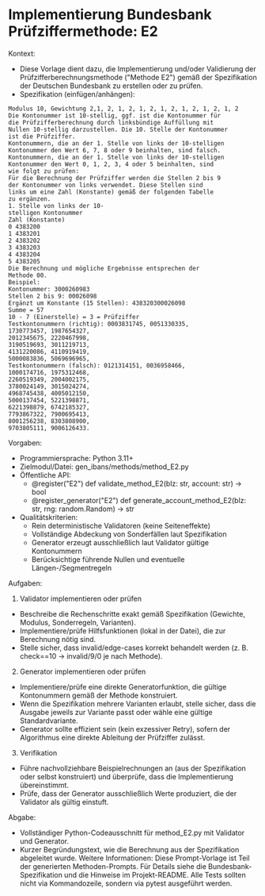 # Implementierung Bundesbank Prüfziffermethode: E2

Kontext:
- Diese Vorlage dient dazu, die Implementierung und/oder Validierung der Prüfzifferberechnungsmethode ("Methode E2") gemäß der Spezifikation der Deutschen Bundesbank zu erstellen oder zu prüfen.
- Spezifikation (einfügen/anhängen):

```Text
Modulus 10, Gewichtung 2,1, 2, 1, 2, 1, 2, 1, 2, 1, 2, 1, 2, 1, 2
Die Kontonummer ist 10-stellig, ggf. ist die Kontonummer für
die Prüfzifferberechnung durch linksbündige Auffüllung mit
Nullen 10-stellig darzustellen. Die 10. Stelle der Kontonummer
ist die Prüfziffer.
Kontonummern, die an der 1. Stelle von links der 10-stelligen
Kontonummer den Wert 6, 7, 8 oder 9 beinhalten, sind falsch.
Kontonummern, die an der 1. Stelle von links der 10-stelligen
Kontonummer den Wert 0, 1, 2, 3, 4 oder 5 beinhalten, sind
wie folgt zu prüfen:
Für die Berechnung der Prüfziffer werden die Stellen 2 bis 9
der Kontonummer von links verwendet. Diese Stellen sind
links um eine Zahl (Konstante) gemäß der folgenden Tabelle
zu ergänzen.
1. Stelle von links der 10-
stelligen Kontonummer
Zahl (Konstante)
0 4383200
1 4383201
2 4383202
3 4383203
4 4383204
5 4383205
Die Berechnung und mögliche Ergebnisse entsprechen der
Methode 00.
Beispiel:
Kontonummer: 3000260983
Stellen 2 bis 9: 00026098
Ergänzt um Konstante (15 Stellen): 438320300026098
Summe = 57
10 - 7 (Einerstelle) = 3 = Prüfziffer
Testkontonummern (richtig): 0003831745, 0051330335,
1730773457, 1987654327,
2012345675, 2220467998,
3190519693, 3011219713,
4131220086, 4110919419,
5000083836, 5069696965,
Testkontonummern (falsch): 0121314151, 0036958466,
1000174716, 1975312468,
2260519349, 2004002175,
3780024149, 3015024274,
4968745438, 4005012150,
5000137454, 5221398871,
6221398879, 6742185327,
7793867322, 7900695413,
8001256238, 8303808900,
9703805111, 9006126433.
```

Vorgaben:
- Programmiersprache: Python 3.11+
- Zielmodul/Datei: gen_ibans/methods/method_E2.py
- Öffentliche API:
  - @register("E2") def validate_method_E2(blz: str, account: str) -> bool
  - @register_generator("E2") def generate_account_method_E2(blz: str, rng: random.Random) -> str
- Qualitätskriterien:
  - Rein deterministische Validatoren (keine Seiteneffekte)
  - Vollständige Abdeckung von Sonderfällen laut Spezifikation
  - Generator erzeugt ausschließlich laut Validator gültige Kontonummern
  - Berücksichtige führende Nullen und eventuelle Längen-/Segmentregeln

Aufgaben:
1) Validator implementieren oder prüfen
- Beschreibe die Rechenschritte exakt gemäß Spezifikation (Gewichte, Modulus, Sonderregeln, Varianten).
- Implementiere/prüfe Hilfsfunktionen (lokal in der Datei), die zur Berechnung nötig sind.
- Stelle sicher, dass invalid/edge-cases korrekt behandelt werden (z. B. check==10 -> invalid/9/0 je nach Methode).

2) Generator implementieren oder prüfen
- Implementiere/prüfe eine direkte Generatorfunktion, die gültige Kontonummern gemäß der Methode konstruiert.
- Wenn die Spezifikation mehrere Varianten erlaubt, stelle sicher, dass die Ausgabe jeweils zur Variante passt oder wähle eine gültige Standardvariante.
- Generator sollte effizient sein (kein exzessiver Retry), sofern der Algorithmus eine direkte Ableitung der Prüfziffer zulässt.

3) Verifikation
- Führe nachvollziehbare Beispielrechnungen an (aus der Spezifikation oder selbst konstruiert) und überprüfe, dass die Implementierung übereinstimmt.
- Prüfe, dass der Generator ausschließlich Werte produziert, die der Validator als gültig einstuft.

Abgabe:
- Vollständiger Python-Codeausschnitt für method_E2.py mit Validator und Generator.
- Kurzer Begründungstext, wie die Berechnung aus der Spezifikation abgeleitet wurde.
Weitere Informationen: Diese Prompt-Vorlage ist Teil der generierten Methoden-Prompts. Für Details siehe die Bundesbank-Spezifikation und die Hinweise im Projekt-README.
Alle Tests sollten nicht via Kommandozeile, sondern via pytest ausgeführt werden.
